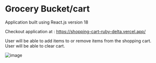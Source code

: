 # Grocery Bucket/cart

Application built using React.js version 18

Checkout application at : https://shopping-cart-ruby-delta.vercel.app/

User will be able to add items to or remove items from the shopping cart. User will be able to clear cart.

![image](https://user-images.githubusercontent.com/107784718/185746845-2558c423-254c-48a7-9ff4-6717a82b4bd1.png)

